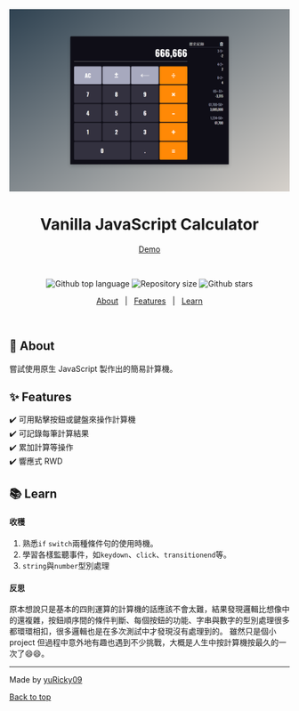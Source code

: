 <div align="center" id="top"> 
  <img src="./calculator.png" alt="calculator" />
</div>

<div align="center">
  <h1>Vanilla JavaScript Calculator</h1>
  <a href="https://vanilla-js-calculator-try-it.netlify.app/" target="_blank">Demo</a>
</div>

&#xa0;

<p align="center">
  <img alt="Github top language" src="https://img.shields.io/github/languages/top/yuRicky09/JavaScript-Calculator?color=yellow">

  <img alt="Repository size" src="https://img.shields.io/github/repo-size/yuRicky09/JavaScript-Calculator?color=lightgrey">

  <img alt="Github stars" src="https://img.shields.io/github/stars/yuRicky09/JavaScript-Calculator?color=blue" />
</p>

<p align="center">
  <a href="#dart-about">About</a> &#xa0; | &#xa0; 
  <a href="#sparkles-features">Features</a> &#xa0; | &#xa0;
  <a href="#books-learn">Learn</a>
</p>

<br>

## :dart: About

嘗試使用原生 JavaScript 製作出的簡易計算機。

## :sparkles: Features

:heavy_check_mark: 可用點擊按鈕或鍵盤來操作計算機 <br>
:heavy_check_mark: 可記錄每筆計算結果 <br>
:heavy_check_mark: 累加計算等操作 <br>
:heavy_check_mark: 響應式 RWD <br>

## :books: Learn

#### 收穫

1. 熟悉`if` `switch`兩種條件句的使用時機。
2. 學習各樣監聽事件，如`keydown`、`click`、`transitionend`等。
3. `string`與`number`型別處理

#### 反思

原本想說只是基本的四則運算的計算機的話應該不會太難，結果發現邏輯比想像中的還複雜，按鈕順序間的條件判斷、每個按鈕的功能、字串與數字的型別處理很多都環環相扣，很多邏輯也是在多次測試中才發現沒有處理到的。
雖然只是個小 project 但過程中意外地有趣也遇到不少挑戰，大概是人生中按計算機按最久的一次了:smile::smile:。

---

Made by <a href="https://github.com/yuRicky09" 
target="_blank">yuRicky09</a>

<a href="#top">Back to top</a>
